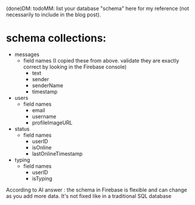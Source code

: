 (done)DM: todoMM: list your database "schema" here for my reference (not necessarily to include in the blog post). 
# schema collections:
* messages
  * field names (I copied these from above. validate they are exactly correct by looking in the Firebase console)
    * text 
    * sender 
    * senderName  
    * timestamp
* users
  * field names
    * email
    * username
    * profileImageURL
* status
  * field names
    * userID
    * isOnline
    * lastOnlineTimestamp
* typing
  * field names
    * userID
    * isTyping
  
According to AI answer : the schema in Firebase is flexible and can change as you add more data. It's not fixed like in a traditional SQL database